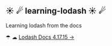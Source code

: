 ## &#9728; &#9732; learning-lodash &#9728; &#9732;  
Learning lodash from the docs

&#9730; &#9729; [Lodash Docs 4.17.15 &#8594;](https://lodash.com/docs/4.17.15)